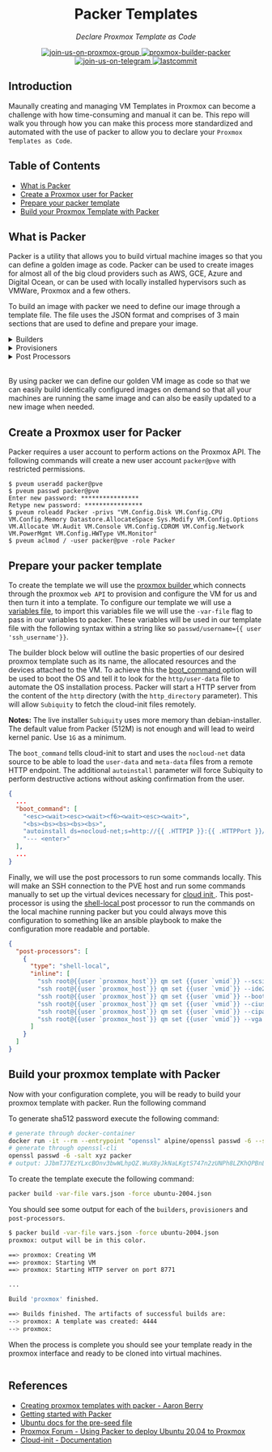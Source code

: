 <h1 align="center">Packer Templates</h1>
<p align="center">
    <em>Declare Proxmox Template as Code</em>
</p>
<p align="center">
    <a href="https://t.me/pve_zh">
        <img src="https://img.shields.io/badge/join-us%20on%20proxmox%20group-gray.svg?longCache=true&logo=proxmox&colorB=orange" alt="join-us-on-proxmox-group"/>
    </a>
    <a href="https://www.packer.io/plugins/builders/proxmox/">
        <img src="https://img.shields.io/badge/provider-proxmox%20builder-gray.svg?longCache=true&logo=packer&colorB=blueviolet" alt="proxmox-builder-packer"/>
    </a>
    <a href="https://t.me/joinchat/7AG3aEQ5I00wY2Q5">
        <img src="https://img.shields.io/badge/join-us%20on%20telegram-gray.svg?longCache=true&logo=telegram&colorB=blue" alt="join-us-on-telegram"/>
    </a>
    <a href="https://github.com/TechProber/cloud-estate">
        <img src="https://img.shields.io/github/last-commit/TechProber/cloud-estate" alt="lastcommit"/>
    </a>
</p>

## Introduction

Maunally creating and managing VM Templates in Proxmox can become a challenge with how time-consuming and manual it can be. This repo will walk you through how you can make this process more standardized and automated with the use of packer to allow you to declare your `Proxmox Templates as Code`.

## Table of Contents

- [What is Packer](#what-is-packer)
- [Create a Proxmox user for Packer](#create-proxmox-user-for-packer)
- [Prepare your packer template](#prepare-your-packer-template)
- [Build your Proxmox Template with Packer](#build-your-proxmox-template-with-packer)

## What is Packer

Packer is a utility that allows you to build virtual machine images so that you can define a golden image as code. Packer can be used to create images for almost all of the big cloud providers such as AWS, GCE, Azure and Digital Ocean, or can be used with locally installed hypervisors such as VMWare, Proxmox and a few others.

To build an image with packer we need to define our image through a template file. The file uses the JSON format and comprises of 3 main sections that are used to define and prepare your image.

<details><summary>Builders</summary>

</br>

> Builders: Components of Packer that are able to create a machine image for a single platform. A builder is invoked as part of a build in order to create the actual resulting images.

</details>

<details><summary>Provisioners</summary>

</br>

> Provisioners: Install and configure software within a running machine prior to that machine being turned into a static image. Example provisioners include shell scripts, Chef, Puppet, etc.

</details>

<details><summary>Post Processors</summary>

</br>

> Provisioners: Install and configure software within a running machine prior to that machine being turned into a static image. Example provisioners include shell scripts, Chef, Puppet, etc.

</details>

</br>

By using packer we can define our golden VM image as code so that we can easily build identically configured images on demand so that all your machines are running the same image and can also be easily updated to a new image when needed.

## Create a Proxmox user for Packer

Packer requires a user account to perform actions on the Proxmox API. The following commands will create a new user account `packer@pve` with restricted permissions.

```
$ pveum useradd packer@pve
$ pveum passwd packer@pve
Enter new password: ****************
Retype new password: ****************
$ pveum roleadd Packer -privs "VM.Config.Disk VM.Config.CPU VM.Config.Memory Datastore.AllocateSpace Sys.Modify VM.Config.Options VM.Allocate VM.Audit VM.Console VM.Config.CDROM VM.Config.Network VM.PowerMgmt VM.Config.HWType VM.Monitor"
$ pveum aclmod / -user packer@pve -role Packer
```

## Prepare your packer template

To create the template we will use the [ proxmox builder ](https://packer.io/docs/builders/proxmox.html) which connects through the proxmox `web API` to provision and configure the VM for us and then turn it into a template. To configure our template we will use a [variables file](https://github.com/TechProber/cloud-estate/blob/packer-templates/packer-templates/example.vars.json), to import this variables file we will use the `-var-file` flag to pass in our variables to packer. These variables will be used in our template file with the following syntax within a string like so `passwd/username={{ user 'ssh_username'}}`.

The builder block below will outline the basic properties of our desired proxmox template such as its name, the allocated resources and the devices attached to the VM. To achieve this the [ boot_command ](https://packer.io/docs/builders/qemu.html#boot-configuration) option will be used to boot the OS and tell it to look for the `http/user-data` file to automate the OS installation process. Packer will start a HTTP server from the content of the `http` directory (with the `http_directory` parameter). This will allow `Subiquity` to fetch the cloud-init files remotely.

**Notes:** The live installer `Subiquity` uses more memory than debian-installer. The default value from Packer (512M) is not enough and will lead to weird kernel panic. Use `1G` as a minimum.

The `boot_command` tells cloud-init to start and uses the `nocloud-net` data source to be able to load the `user-data` and `meta-data` files from a remote HTTP endpoint. The additional `autoinstall` parameter will force Subiquity to perform destructive actions without asking confirmation from the user.

```json
{
  ...
  "boot_command": [
    "<esc><wait><esc><wait><f6><wait><esc><wait>",
    "<bs><bs><bs><bs><bs>",
    "autoinstall ds=nocloud-net;s=http://{{ .HTTPIP }}:{{ .HTTPPort }}/ ",
    "--- <enter>"
  ],
  ...
}
```

Finally, we will use the post processors to run some commands locally. This will make an SSH connection to the PVE host and run some commands manually to set up the virtual devices necessary for [ cloud init ](https://pve.proxmox.com/wiki/Cloud-Init_Support#_preparing_cloud_init_templates). This post-processor is using the [ shell-local ](https://packer.io/docs/provisioners/shell-local.html) post processor to run the commands on the local machine running packer but you could always move this configuration to something like an ansible playbook to make the configuration more readable and portable.

```json
{
  "post-processors": [
    {
      "type": "shell-local",
      "inline": [
        "ssh root@{{user `proxmox_host`}} qm set {{user `vmid`}} --scsihw virtio-scsi-pci",
        "ssh root@{{user `proxmox_host`}} qm set {{user `vmid`}} --ide2 {{user `datastore`}}:cloudinit",
        "ssh root@{{user `proxmox_host`}} qm set {{user `vmid`}} --boot c --bootdisk scsi0",
        "ssh root@{{user `proxmox_host`}} qm set {{user `vmid`}} --ciuser {{ user `ssh_username` }}",
        "ssh root@{{user `proxmox_host`}} qm set {{user `vmid`}} --cipassword {{ user `ssh_password` }}",
        "ssh root@{{user `proxmox_host`}} qm set {{user `vmid`}} --vga std"
      ]
    }
  ]
}
```

## Build your proxmox template with Packer

Now with your configuration complete, you will be ready to build your proxmox template with packer. Run the following command

To generate sha512 password execute the following command:

```bash
# generate through docker-container
docker run -it --rm --entrypoint "openssl" alpine/openssl passwd -6 --salt xyz packer
# generate through openssl-cli
openssl passwd -6 -salt xyz packer
# output: JJbmTJ7EzYLxcBOnv3bwWLhpQZ.WuX8yJkNaLKgtS747n2zUNPh8LZKhQPBnLAptBG429x5r0RJ.ZFIXiIMPw/
```

To create the template execute the following command:

```bash
packer build -var-file vars.json -force ubuntu-2004.json
```

You should see some output for each of the `builders`, `provisioners` and `post-processors`.

```bash
$ packer build -var-file vars.json -force ubuntu-2004.json
proxmox: output will be in this color.

==> proxmox: Creating VM
==> proxmox: Starting VM
==> proxmox: Starting HTTP server on port 8771

...

Build 'proxmox' finished.

==> Builds finished. The artifacts of successful builds are:
--> proxmox: A template was created: 4444
--> proxmox:
```

When the process is complete you should see your template ready in the proxmox interface and ready to be cloned into virtual machines.

![]()

## References

- [Creating proxmox templates with packer - Aaron Berry](https://dev.to/aaronktberry/creating-proxmox-templates-with-packer-1b35)
- [Getting started with Packer](https://packer.io/intro/getting-started/install.html)
- [Ubuntu docs for the pre-seed file](https://help.ubuntu.com/16.04/installation-guide/i386/apbs04.html)
- [Proxmox Forum - Using Packer to deploy Ubuntu 20.04 to Proxmox](https://forum.proxmox.com/threads/using-packer-to-deploy-ubuntu-20-04-to-proxmox.104275/)
- [Cloud-init - Documentation](https://cloudinit.readthedocs.io/en/0.7.7/index.html)
